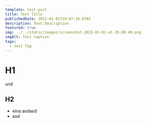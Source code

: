 ```yaml
---
template: test-post
title: Test Title
publishedDate: 2022-01-01T19:07:10.878Z
description: Test Description
featured: true
img: ../../static/images/screenshot-2022-01-01-at-20.08.49.png
imgAlt: Test caption
tags:
  - test Tag
---
```

# H1 

und

## H2

* eina asdasd
* asd
